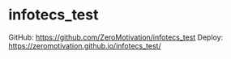 # infotecs_test
GitHub: https://github.com/ZeroMotivation/infotecs_test
Deploy: https://zeromotivation.github.io/infotecs_test/